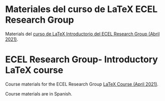 # Materiales del curso de LaTeX ECEL Research Group

Materials del [curso de LaTeX Introductorio del ECEL Research Group (Abril 2021)](https://www.facebook.com/ECELRG/photos/a.112394373625430/302193681312164/). 

# ECEL Research Group- Introductory LaTeX course
Course materials for the ECEL Research Group [LaTeX Course (April 2021)](https://www.facebook.com/ECELRG/photos/a.112394373625430/302193681312164/).

Course materials are in Spanish.
